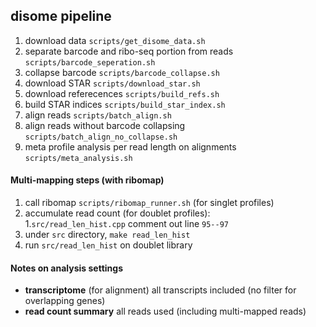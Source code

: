 disome pipeline
------

1. download data `scripts/get_disome_data.sh`
2. separate barcode and ribo-seq portion from reads `scripts/barcode_seperation.sh`
3. collapse barcode `scripts/barcode_collapse.sh`
4. download STAR `scripts/download_star.sh`
5. download referecences `scripts/build_refs.sh`
6. build STAR indices `scripts/build_star_index.sh`
7. align reads `scripts/batch_align.sh`
8. align reads without barcode collapsing `scripts/batch_align_no_collapse.sh`
9. meta profile analysis per read length on alignments `scripts/meta_analysis.sh`

#### Multi-mapping steps (with ribomap)
1. call ribomap `scripts/ribomap_runner.sh` (for singlet profiles)
2. accumulate read count (for doublet profiles):  
  1.`src/read_len_hist.cpp` comment out line `95--97` 
  2. under `src` directory, `make read_len_hist`
  3. run `src/read_len_hist` on doublet library

#### Notes on analysis settings
* __transcriptome__ (for alignment) all transcripts included (no filter for overlapping genes)
* __read count summary__ all reads used (including multi-mapped reads)
